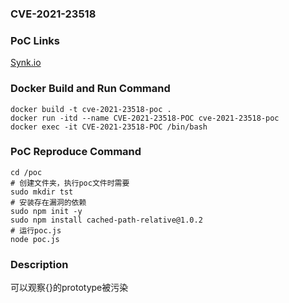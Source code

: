 ### CVE-2021-23518

### PoC Links 
[Synk.io](https://security.snyk.io/vuln/SNYK-JS-CACHEDPATHRELATIVE-2342653)

### Docker Build and Run Command
```shell
docker build -t cve-2021-23518-poc . 
docker run -itd --name CVE-2021-23518-POC cve-2021-23518-poc 
docker exec -it CVE-2021-23518-POC /bin/bash
```

### PoC Reproduce Command
```shell
cd /poc
# 创建文件夹，执行poc文件时需要
sudo mkdir tst
# 安装存在漏洞的依赖
sudo npm init -y
sudo npm install cached-path-relative@1.0.2
# 运行poc.js
node poc.js
```

### Description
可以观察{}的prototype被污染



